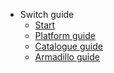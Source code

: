 - Switch guide
    - [Start](/)
    - [Platform guide](/molgenis/)
    - [Catalogue guide](/catalogue/)
    - [Armadillo guide](/armadillo/)